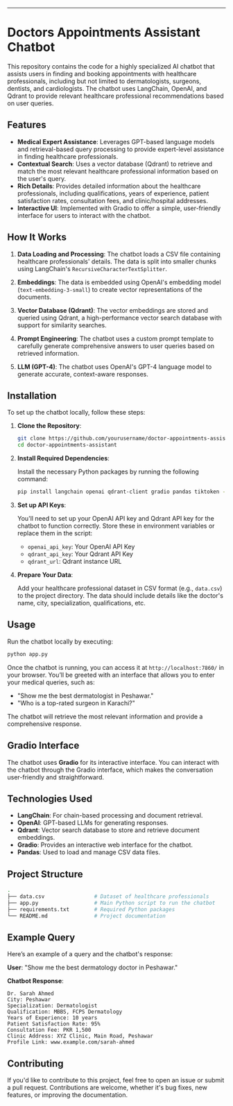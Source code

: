 ---

# Doctors Appointments Assistant Chatbot

This repository contains the code for a highly specialized AI chatbot that assists users in finding and booking appointments with healthcare professionals, including but not limited to dermatologists, surgeons, dentists, and cardiologists. The chatbot uses LangChain, OpenAI, and Qdrant to provide relevant healthcare professional recommendations based on user queries.

## Features

- **Medical Expert Assistance**: Leverages GPT-based language models and retrieval-based query processing to provide expert-level assistance in finding healthcare professionals.
- **Contextual Search**: Uses a vector database (Qdrant) to retrieve and match the most relevant healthcare professional information based on the user's query.
- **Rich Details**: Provides detailed information about the healthcare professionals, including qualifications, years of experience, patient satisfaction rates, consultation fees, and clinic/hospital addresses.
- **Interactive UI**: Implemented with Gradio to offer a simple, user-friendly interface for users to interact with the chatbot.

## How It Works

1. **Data Loading and Processing**: The chatbot loads a CSV file containing healthcare professionals' details. The data is split into smaller chunks using LangChain's `RecursiveCharacterTextSplitter`.
  
2. **Embeddings**: The data is embedded using OpenAI's embedding model (`text-embedding-3-small`) to create vector representations of the documents.
  
3. **Vector Database (Qdrant)**: The vector embeddings are stored and queried using Qdrant, a high-performance vector search database with support for similarity searches.
  
4. **Prompt Engineering**: The chatbot uses a custom prompt template to carefully generate comprehensive answers to user queries based on retrieved information.
  
5. **LLM (GPT-4)**: The chatbot uses OpenAI's GPT-4 language model to generate accurate, context-aware responses.

## Installation

To set up the chatbot locally, follow these steps:

1. **Clone the Repository**:

    ```bash
    git clone https://github.com/yourusername/doctor-appointments-assistant.git
    cd doctor-appointments-assistant
    ```

2. **Install Required Dependencies**:

    Install the necessary Python packages by running the following command:

    ```bash
    pip install langchain openai qdrant-client gradio pandas tiktoken -U langchain-community
    ```

3. **Set up API Keys**:

    You'll need to set up your OpenAI API key and Qdrant API key for the chatbot to function correctly. Store these in environment variables or replace them in the script:
    
    - `openai_api_key`: Your OpenAI API Key
    - `qdrant_api_key`: Your Qdrant API Key
    - `qdrant_url`: Qdrant instance URL

4. **Prepare Your Data**:

    Add your healthcare professional dataset in CSV format (e.g., `data.csv`) to the project directory. The data should include details like the doctor's name, city, specialization, qualifications, etc.

## Usage

Run the chatbot locally by executing:

```bash
python app.py
```

Once the chatbot is running, you can access it at `http://localhost:7860/` in your browser. You’ll be greeted with an interface that allows you to enter your medical queries, such as:

- "Show me the best dermatologist in Peshawar."
- "Who is a top-rated surgeon in Karachi?"

The chatbot will retrieve the most relevant information and provide a comprehensive response.

## Gradio Interface

The chatbot uses **Gradio** for its interactive interface. You can interact with the chatbot through the Gradio interface, which makes the conversation user-friendly and straightforward.

## Technologies Used

- **LangChain**: For chain-based processing and document retrieval.
- **OpenAI**: GPT-based LLMs for generating responses.
- **Qdrant**: Vector search database to store and retrieve document embeddings.
- **Gradio**: Provides an interactive web interface for the chatbot.
- **Pandas**: Used to load and manage CSV data files.

## Project Structure

```bash
.
├── data.csv                # Dataset of healthcare professionals
├── app.py                  # Main Python script to run the chatbot
├── requirements.txt        # Required Python packages
└── README.md               # Project documentation
```

## Example Query

Here’s an example of a query and the chatbot's response:

**User**: "Show me the best dermatology doctor in Peshawar."

**Chatbot Response**:
```
Dr. Sarah Ahmed
City: Peshawar
Specialization: Dermatologist
Qualification: MBBS, FCPS Dermatology
Years of Experience: 10 years
Patient Satisfaction Rate: 95%
Consultation Fee: PKR 1,500
Clinic Address: XYZ Clinic, Main Road, Peshawar
Profile Link: www.example.com/sarah-ahmed
```

## Contributing

If you'd like to contribute to this project, feel free to open an issue or submit a pull request. Contributions are welcome, whether it's bug fixes, new features, or improving the documentation.
